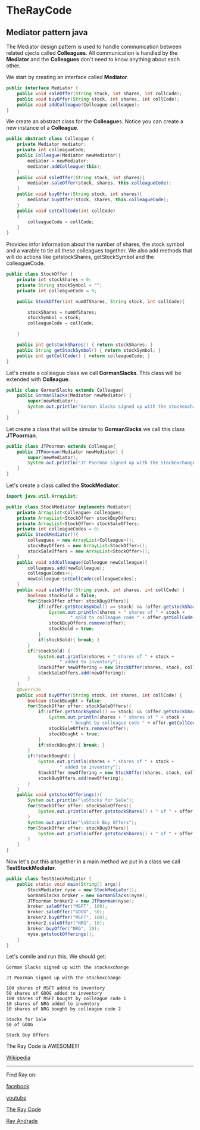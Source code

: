# TheRayCode
## Mediator pattern java

The Mediator design pattern is used to handle communication between related ojects called **Colleagues**.
All communication is handled by the **Mediator** and the **Colleagues** don't need to know anything about each other.

We start by creating an interface called **Mediator**.
```java
public interface Mediator {
    public void saleOffer(String stock, int shares, int collCode);
    public void buyOffer(String stock, int shares, int collCode);
    public void addColleague(Colleague colleague);
}
```
We create an abstract class for the **Colleague**s.
Notice you can create a new instance of a **Colleague**.
```java
public abstract class Colleague {
    private Mediator mediator;
    private int colleagueCode;
    public Colleague(Mediator newMediator){
        mediator = newMediator;
        mediator.addColleague(this);
    }
    public void saleOffer(String stock, int shares){
        mediator.saleOffer(stock, shares, this.colleagueCode);
    }
    public void buyOffer(String stock, int shares){
        mediator.buyOffer(stock, shares, this.colleagueCode);
    }
    public void setCollCode(int collCode)
    { 
    	colleagueCode = collCode; 
    }
}
```
Provides infor information about the number of shares, the stock symbol and a varable to tie all these  colleagues together.
We also add methods that will do actions like getstockShares, getStockSymbol and the colleagueCode.
```java
public class StockOffer {
    private int stockShares = 0;
    private String stockSymbol = "";
    private int colleagueCode = 0;

    public StockOffer(int numOfShares, String stock, int collCode){

        stockShares = numOfShares;
        stockSymbol = stock;
        colleagueCode = collCode;

    }

    public int getstockShares() { return stockShares; }
    public String getStockSymbol() { return stockSymbol; }
    public int getCollCode() { return colleagueCode; }
}
```
Let's create a colleague class we call **GormanSlacks**.
This class will be extended with **Colleague**.

```java
public class GormanSlacks extends Colleague{
    public GormanSlacks(Mediator newMediator) {
        super(newMediator);
        System.out.println("Gorman Slacks signed up with the stockexchange\n");
    }
}
```

Let create a class that will be simular to **GormanSlacks** we call this class **JTPoorman**.
```java
public class JTPoorman extends Colleague{
    public JTPoorman(Mediator newMediator) {
        super(newMediator);
        System.out.println("JT Poorman signed up with the stockexchange\n");
    }
}
```
Let's create a class called the **StockMediator**.


```java
import java.util.ArrayList;

public class StockMediator implements Mediator{
    private ArrayList<Colleague> colleagues;
    private ArrayList<StockOffer> stockBuyOffers;
    private ArrayList<StockOffer> stockSaleOffers;
    private int colleagueCodes = 0;
    public StockMediator(){
        colleagues = new ArrayList<Colleague>();
        stockBuyOffers = new ArrayList<StockOffer>();
        stockSaleOffers = new ArrayList<StockOffer>();
    }
    public void addColleague(Colleague newColleague){
        colleagues.add(newColleague);
        colleagueCodes++;
        newColleague.setCollCode(colleagueCodes);
    }
    public void saleOffer(String stock, int shares, int collCode) {
        boolean stockSold = false;
        for(StockOffer offer: stockBuyOffers){
            if((offer.getStockSymbol() == stock) && (offer.getstockShares() == shares)){
                System.out.println(shares + " shares of " + stock +
                        " sold to colleague code " + offer.getCollCode());
                stockBuyOffers.remove(offer);
                stockSold = true;
            }
            if(stockSold){ break; }
        }
        if(!stockSold) {
            System.out.println(shares + " shares of " + stock +
                    " added to inventory");
            StockOffer newOffering = new StockOffer(shares, stock, collCode);
            stockSaleOffers.add(newOffering);
        }
    }
    @Override
    public void buyOffer(String stock, int shares, int collCode) {
        boolean stockBought = false;
        for(StockOffer offer: stockSaleOffers){
            if((offer.getStockSymbol() == stock) && (offer.getstockShares() == shares)){
                System.out.println(shares + " shares of " + stock +
                        " bought by colleague code " + offer.getCollCode());
                stockSaleOffers.remove(offer);
                stockBought = true;
            }
            if(stockBought){ break; }
        }
        if(!stockBought) {
            System.out.println(shares + " shares of " + stock +
                    " added to inventory");
            StockOffer newOffering = new StockOffer(shares, stock, collCode);
            stockBuyOffers.add(newOffering);
        }
    }
    public void getstockOfferings(){
        System.out.println("\nStocks for Sale");
        for(StockOffer offer: stockSaleOffers){
            System.out.println(offer.getstockShares() + " of " + offer.getStockSymbol());
        }
        System.out.println("\nStock Buy Offers");
        for(StockOffer offer: stockBuyOffers){
            System.out.println(offer.getstockShares() + " of " + offer.getStockSymbol());
        }
    }
}
```
Now let's put this altogether in a main method we put in a class we call **TestStockMediator**.
```java
public class TestStockMediator {
    public static void main(String[] args){
        StockMediator nyse = new StockMediator();
        GormanSlacks broker = new GormanSlacks(nyse);
        JTPoorman broker2 = new JTPoorman(nyse);
        broker.saleOffer("MSFT", 100);
        broker.saleOffer("GOOG", 50);
        broker2.buyOffer("MSFT", 100);
        broker2.saleOffer("NRG", 10);
        broker.buyOffer("NRG", 10);
        nyse.getstockOfferings();
    }
}
```

Let's comile and run this.
We should get:
```run
Gorman Slacks signed up with the stockexchange

JT Poorman signed up with the stockexchange

100 shares of MSFT added to inventory
50 shares of GOOG added to inventory
100 shares of MSFT bought by colleague code 1
10 shares of NRG added to inventory
10 shares of NRG bought by colleague code 2

Stocks for Sale
50 of GOOG

Stock Buy Offers
```

The Ray Code is AWESOME!!!

[Wikipedia](https://en.wikipedia.org/wiki/Mediator_pattern)

----------------------------------------------------------------------------------------------------

Find Ray on:

[facebook](https://www.facebook.com/TheRayCode/)

[youtube](https://www.youtube.com/user/AndradeRay/)

[The Ray Code](https://www.RayAndrade.com)

[Ray Andrade](https://www.RayAndrade.org)
